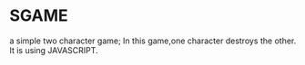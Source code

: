 # SGAME
a simple two character game;
In this game,one character destroys the other.
It is using JAVASCRIPT.

